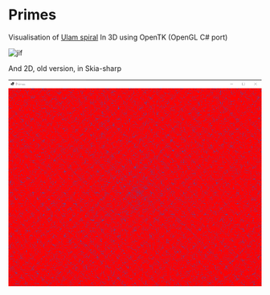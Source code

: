 # Primes
Visualisation of [Ulam spiral](https://en.wikipedia.org/wiki/Ulam_spiral)
In 3D using OpenTK (OpenGL C# port)


![jif](https://github.com/PawKanarek/Primes/blob/master/Example/primes.gif)


And 2D, old version, in Skia-sharp

![Ulam Spiral](https://raw.githubusercontent.com/PawKanarek/Primes/skia-sharp/Example/ulam.png)

